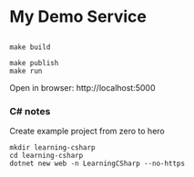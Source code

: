 # My Demo Service

##
```shell
make build

make publish
make run
```
Open in browser: http://localhost:5000

### C# notes

Create example project from zero to hero
``` shell
mkdir learning-csharp
cd learning-csharp
dotnet new web -n LearningCSharp --no-https
```